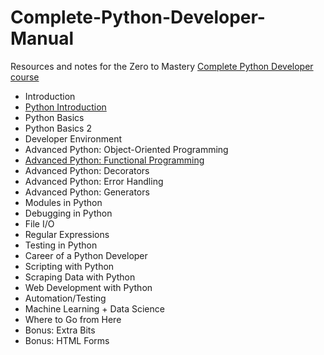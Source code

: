 # Complete-Python-Developer-Manual

Resources and notes for the Zero to Mastery [Complete Python Developer course](https://zerotomastery.io/courses/learn-python/)

- Introduction
- [Python Introduction](https://github.com/zero-to-mastery/Complete-Python-Developer-Manuel/blob/main/python_basics.ipynb)
- Python Basics
- Python Basics 2
- Developer Environment
- Advanced Python: Object-Oriented Programming
- [Advanced Python: Functional Programming](https://github.com/zero-to-mastery/Complete-Python-Developer-Manuel/blob/main/functional_programming.ipynb)
- Advanced Python: Decorators
- Advanced Python: Error Handling
- Advanced Python: Generators
- Modules in Python
- Debugging in Python
- File I/O
- Regular Expressions
- Testing in Python
- Career of a Python Developer
- Scripting with Python
- Scraping Data with Python
- Web Development with Python
- Automation/Testing
- Machine Learning + Data Science
- Where to Go from Here
- Bonus: Extra Bits
- Bonus: HTML Forms
